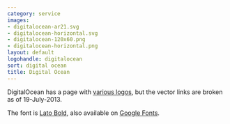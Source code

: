 ```yaml
---
category: service
images:
- digitalocean-ar21.svg
- digitalocean-horizontal.svg
- digitalocean-120x60.png
- digitalocean-horizontal.png
layout: default
logohandle: digitalocean
sort: digital ocean
title: Digital Ocean
---
```


DigitalOcean has a page with [various logos](https://www.digitalocean.com/badges-and-logos), but the vector links are broken as of 19-July-2013.

The font is [Lato Bold](http://www.latofonts.com/), also available on [Google Fonts](http://www.google.com/fonts/specimen/Lato).